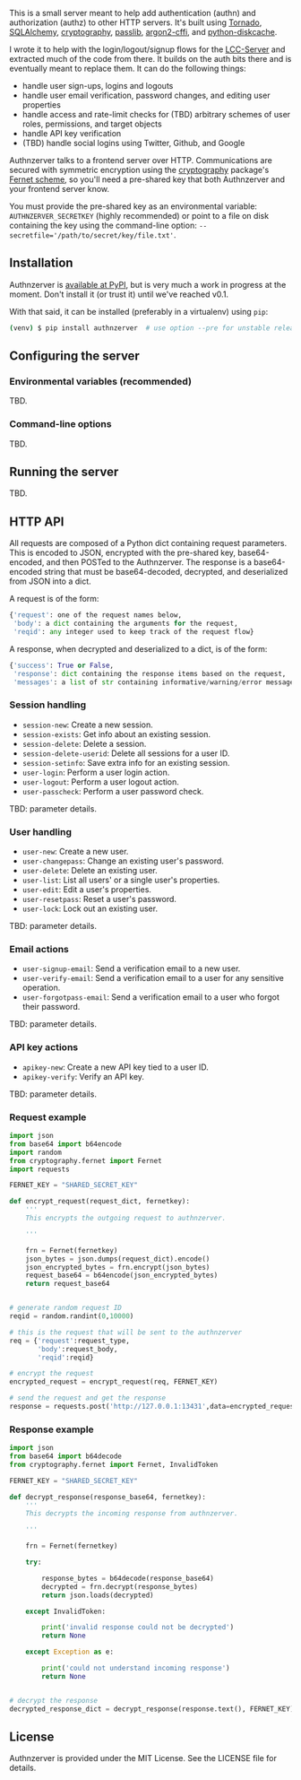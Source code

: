 This is a small server meant to help add authentication (authn) and
authorization (authz) to other HTTP servers. It's built using
[Tornado](http://www.tornadoweb.org), [SQLAlchemy](https://www.sqlalchemy.org/),
[cryptography](https://cryptography.io),
[passlib](https://passlib.readthedocs.io/en/stable/),
[argon2-cffi](https://argon2-cffi.readthedocs.io/en/stable/), and
[python-diskcache](http://www.grantjenks.com/docs/diskcache/).

I wrote it to help with the login/logout/signup flows for the
[LCC-Server](https://github.com/waqasbhatti) and extracted much of the code from
there. It builds on the auth bits there and is eventually meant to replace
them. It can do the following things:

- handle user sign-ups, logins and logouts
- handle user email verification, password changes, and editing user properties
- handle access and rate-limit checks for (TBD) arbitrary schemes of user roles,
  permissions, and target objects
- handle API key verification
- (TBD) handle social logins using Twitter, Github, and Google

Authnzerver talks to a frontend server over HTTP. Communications are secured
with symmetric encryption using the [cryptography](https://cryptography.io)
package's [Fernet scheme](https://cryptography.io/en/latest/fernet/), so you'll
need a pre-shared key that both Authnzerver and your frontend server know.

You must provide the pre-shared key as an environmental variable:
`AUTHNZERVER_SECRETKEY` (highly recommended) or point to a file on disk
containing the key using the command-line option:
`--secretfile='/path/to/secret/key/file.txt'`.


## Installation

Authnzerver is [available at PyPI](https://pypi.org/project/authnzerver/), but
is very much a work in progress at the moment. Don't install it (or trust it)
until we've reached v0.1.

With that said, it can be installed (preferably in a virtualenv) using `pip`:

```bash
(venv) $ pip install authnzerver  # use option --pre for unstable releases
```


## Configuring the server


### Environmental variables (recommended)

TBD.


### Command-line options

TBD.


## Running the server

TBD.


## HTTP API

All requests are composed of a Python dict containing request parameters. This
is encoded to JSON, encrypted with the pre-shared key, base64-encoded, and then
POSTed to the Authnzerver. The response is a base64-encoded string that must be
base64-decoded, decrypted, and deserialized from JSON into a dict.

A request is of the form:

```python
{'request': one of the request names below,
 'body': a dict containing the arguments for the request,
 'reqid': any integer used to keep track of the request flow}
```

A response, when decrypted and deserialized to a dict, is of the form:

```python
{'success': True or False,
 'response': dict containing the response items based on the request,
 'messages': a list of str containing informative/warning/error messages}
```


### Session handling

- `session-new`: Create a new session.
- `session-exists`: Get info about an existing session.
- `session-delete`: Delete a session.
- `session-delete-userid`: Delete all sessions for a user ID.
- `session-setinfo`: Save extra info for an existing session.
- `user-login`: Perform a user login action.
- `user-logout`: Perform a user logout action.
- `user-passcheck`: Perform a user password check.

TBD: parameter details.


### User handling

- `user-new`: Create a new user.
- `user-changepass`: Change an existing user's password.
- `user-delete`: Delete an existing user.
- `user-list`: List all users' or a single user's properties.
- `user-edit`: Edit a user's properties.
- `user-resetpass`: Reset a user's password.
- `user-lock`: Lock out an existing user.

TBD: parameter details.


### Email actions

- `user-signup-email`: Send a verification email to a new user.
- `user-verify-email`: Send a verification email to a user for any sensitive
  operation.
- `user-forgotpass-email`: Send a verification email to a user who forgot their
  password.

TBD: parameter details.


### API key actions

- `apikey-new`: Create a new API key tied to a user ID.
- `apikey-verify`: Verify an API key.

TBD: parameter details.


### Request example

```python
import json
from base64 import b64encode
import random
from cryptography.fernet import Fernet
import requests

FERNET_KEY = "SHARED_SECRET_KEY"

def encrypt_request(request_dict, fernetkey):
    '''
    This encrypts the outgoing request to authnzerver.

    '''

    frn = Fernet(fernetkey)
    json_bytes = json.dumps(request_dict).encode()
    json_encrypted_bytes = frn.encrypt(json_bytes)
    request_base64 = b64encode(json_encrypted_bytes)
    return request_base64


# generate random request ID
reqid = random.randint(0,10000)

# this is the request that will be sent to the authnzerver
req = {'request':request_type,
       'body':request_body,
       'reqid':reqid}

# encrypt the request
encrypted_request = encrypt_request(req, FERNET_KEY)

# send the request and get the response
response = requests.post('http://127.0.0.1:13431',data=encrypted_request)
```


### Response example

```python
import json
from base64 import b64decode
from cryptography.fernet import Fernet, InvalidToken

FERNET_KEY = "SHARED_SECRET_KEY"

def decrypt_response(response_base64, fernetkey):
    '''
    This decrypts the incoming response from authnzerver.

    '''

    frn = Fernet(fernetkey)

    try:

        response_bytes = b64decode(response_base64)
        decrypted = frn.decrypt(response_bytes)
        return json.loads(decrypted)

    except InvalidToken:

        print('invalid response could not be decrypted')
        return None

    except Exception as e:

        print('could not understand incoming response')
        return None


# decrypt the response
decrypted_response_dict = decrypt_response(response.text(), FERNET_KEY)
```


## License

Authnzerver is provided under the MIT License. See the LICENSE file for details.
